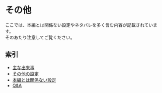 # その他
ここでは、本編とは関係ない設定やネタバレを多く含む内容が記載されています。  
そのあたり注意してご覧ください。

## 索引
* [主な出来事](/pages/option/other/history/)
* [その他の設定](/pages/option/other/other-setting/)
* [本編とは関係ない設定](/pages/option/other/unrelated-setting/)
* [Q&A](/pages/option/other/qa/)